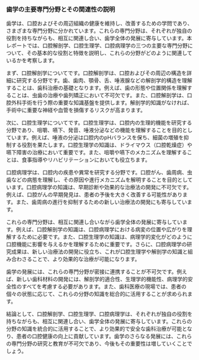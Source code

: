 ### 歯学の主要専門分野とその関連性の説明

歯学は、口腔およびその周辺組織の健康を維持し、改善するための学問であり、さまざまな専門分野に分かれています。これらの専門分野は、それぞれが独自の役割を持ちながらも、相互に関連し合い、歯学全体の発展に寄与しています。本レポートでは、口腔解剖学、口腔生理学、口腔病理学の三つの主要な専門分野について、その基本的な役割と特徴を説明し、これらの分野がどのように関連しているかを考察します。

まず、口腔解剖学についてです。口腔解剖学は、口腔およびその周辺の構造を詳細に研究する分野です。歯、歯肉、顎骨、舌、唾液腺などの解剖学的構造を理解することは、歯科治療の基礎となります。例えば、歯の形態や位置関係を理解することは、虫歯の治療や歯列矯正において不可欠です。また、口腔解剖学は、口腔外科手術を行う際の重要な知識基盤を提供します。解剖学的知識がなければ、手術中に重要な神経や血管を損傷するリスクが高まります。

次に、口腔生理学についてです。口腔生理学は、口腔内の生理的機能を研究する分野であり、咀嚼、嚥下、発音、唾液分泌などの機能を理解することを目的としています。例えば、唾液の分泌は口腔内のpHバランスを保ち、細菌の増殖を抑制する役割を果たします。口腔生理学の知識は、ドライマウス（口腔乾燥症）や嚥下障害の治療において重要です。また、咀嚼や嚥下のメカニズムを理解することは、食事指導やリハビリテーションにおいても役立ちます。

口腔病理学は、口腔内の疾患や異常を研究する分野です。口腔がん、歯周病、虫歯などの病態を理解し、その原因や進行メカニズムを解明することを目的としています。口腔病理学の知識は、早期診断や効果的な治療法の開発に不可欠です。例えば、口腔がんの早期発見は、患者の予後を大きく改善する可能性があります。また、歯周病の進行を抑制するための新しい治療法の開発にも寄与しています。

これらの専門分野は、相互に関連し合いながら歯学全体の発展に寄与しています。例えば、口腔解剖学の知識は、口腔病理学における病変の位置や広がりを理解するために必要です。また、口腔生理学の知識は、病理学的変化がどのように口腔機能に影響を与えるかを理解するために重要です。さらに、口腔病理学の研究成果は、新しい治療法の開発に役立ち、これが口腔生理学や解剖学の知識と組み合わさることで、より効果的な治療が可能になります。

歯学の発展には、これらの専門分野が密接に連携することが不可欠です。例えば、新しい歯科材料の開発には、解剖学的適合性、生理学的機能性、病理学的安全性のすべてを考慮する必要があります。また、歯科医療の現場では、患者の個々の状態に応じて、これらの分野の知識を総合的に活用することが求められます。

結論として、口腔解剖学、口腔生理学、口腔病理学は、それぞれが独自の役割を持ちながらも、相互に関連し合い、歯学全体の発展に寄与しています。これらの分野の知識を統合的に活用することで、より効果的で安全な歯科治療が可能となり、患者の口腔健康の向上に貢献しています。歯学のさらなる発展には、これらの専門分野の研究と教育が不可欠であり、今後もその重要性は増していくことでしょう。